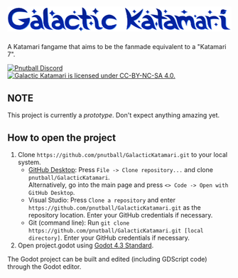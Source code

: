 # <picture><source media="(prefers-color-scheme: dark)" srcset="readme/readme_logo_dark.png"><source media="(prefers-color-scheme: light)" srcset="readme/readme_logo.png"><img alt="Galactic Katamari" src="readme/readme_logo.png"></picture>

A Katamari fangame that aims to be the fanmade equivalent to a "Katamari 7".

<p>
<a href="https://discord.gg/FCe3ZbUnHe"><img src="https://img.shields.io/discord/1186526841067012136?color=5865F2&label=Pnutball&logo=discord&logoColor=white" alt="Pnutball Discord"></a>
<a href="LICENSE.md"><img src="https://img.shields.io/badge/license-CC--BY--NC--SA-%23EF9421?logo=creativecommons&logoColor=white" alt="Galactic Katamari is licensed under CC-BY-NC-SA 4.0."></a>
</p>

## NOTE
This project is currently a _prototype_. Don't expect anything amazing yet.

## How to open the project

1. Clone `https://github.com/pnutball/GalacticKatamari.git` to your local system. 
    - [GitHub Desktop](https://desktop.github.com/): Press `File -> Clone repository...` and clone `pnutball/GalacticKatamari`. <br/>Alternatively, go into the main page and press `<> Code -> Open with GitHub Desktop`.
    - Visual Studio: Press `Clone a repository` and enter `https://github.com/pnutball/GalacticKatamari.git` as the repository location. Enter your GitHub credentials if necessary.
    - Git (command line): Run `git clone https://github.com/pnutball/GalacticKatamari.git [local directory]`. Enter your GitHub credentials if necessary.
2. Open project.godot using [Godot 4.3 Standard](https://godotengine.org/download/archive/4.3-stable/).

The Godot project can be built and edited (including GDScript code) through the Godot editor.
